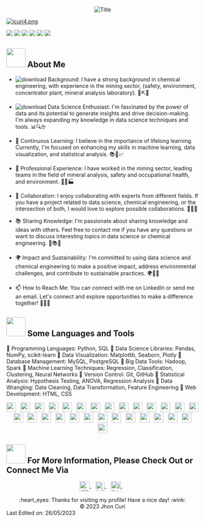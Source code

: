 <div align="center">
  <img src="https://readme-typing-svg.herokuapp.com?font=Architects+Daughter&color=%2338C2FF&size=50&center=true&vCenter=true&height=60&width=600&lines=Heyyy!+I'm+Jhon+Curi+%3C3;DS+is+me!!!;Welcome+to+my+profile!" alt="Title"></img>
</div>

[![jcuri4.png](https://i.postimg.cc/Twwyfm5y/jcuri4.png)](https://postimg.cc/SXBQGnrq)

![](https://img.shields.io/github/stars/pandao/editor.md.svg) ![](https://img.shields.io/github/forks/pandao/editor.md.svg) ![](https://img.shields.io/github/tag/pandao/editor.md.svg) ![](https://img.shields.io/github/release/pandao/editor.md.svg) ![](https://img.shields.io/github/issues/pandao/editor.md.svg) ![](https://img.shields.io/bower/v/editor.md.svg)

## <img src="https://raw.githubusercontent.com/nixin72/nixin72/master/wave.gif" width="50px" height="50px"></img> About Me

- ![download](https://github.com/jhoncuria/jhoncuria/assets/106255552/e4f9aeb2-f100-4402-b722-fa4fd8a39afb) Background: I have a strong background in chemical engineering, with experience in the mining sector, (safety, environment, concentrator plant, mineral analysis laboratory). 🚀⛏️🌿

- ![download](https://github.com/jhoncuria/jhoncuria/assets/106255552/5898d070-3c7c-41f7-9abb-c1f638a81961) Data Science Enthusiast: I'm fascinated by the power of data and its potential to generate insights and drive decision-making. I'm always expanding my knowledge in data science techniques and tools. 📊🔍🤓

- 🌱 Continuous Learning: I believe in the importance of lifelong learning. Currently, I'm focused on enhancing my skills in machine learning, data visualization, and statistical analysis. 📚🌱📈

- 💼 Professional Experience: I have worked in the mining sector, leading teams in the field of mineral analysis, safety and occupational health, and environment. 💪🔬🏭

- 🤝 Collaboration: I enjoy collaborating with experts from different fields. If you have a project related to data science, chemical engineering, or the intersection of both, I would love to explore possible collaborations. 👥💡🚀

- 📚 Sharing Knowledge: I'm passionate about sharing knowledge and ideas with others. Feel free to contact me if you have any questions or want to discuss interesting topics in data science or chemical engineering. 💬📚💡

- 🌍 Impact and Sustainability: I'm committed to using data science and chemical engineering to make a positive impact, address environmental challenges, and contribute to sustainable practices. 🌍🌿💡

- 📫 How to Reach Me: You can connect with me on LinkedIn or send me an email. Let's connect and explore opportunities to make a difference together! 📧🤝🌟

## <img src="https://media2.giphy.com/media/QssGEmpkyEOhBCb7e1/giphy.gif?cid=ecf05e47a0n3gi1bfqntqmob8g9aid1oyj2wr3ds3mg700bl&rid=giphy.gif" width="50px" height="50px"> Some Languages and Tools

🔹 Programming Languages: Python, SQL
🔹 Data Science Libraries: Pandas, NumPy, scikit-learn
🔹 Data Visualization: Matplotlib, Seaborn, Plotly
🔹 Database Management: MySQL, PostgreSQL
🔹 Big Data Tools: Hadoop, Spark
🔹 Machine Learning Techniques: Regression, Classification, Clustering, Neural Networks
🔹 Version Control: Git, GitHub
🔹 Statistical Analysis: Hypothesis Testing, ANOVA, Regression Analysis
🔹 Data Wrangling: Data Cleaning, Data Transformation, Feature Engineering
🔹 Web Development: HTML, CSS

<p align="center">
  <img src="https://img.shields.io/badge/Python-3776AB?style=for-the-badge&logo=python&logoColor=white" height="25">
  &nbsp;
  <img src="https://img.shields.io/badge/SQL-003B57?style=for-the-badge&logo=sql&logoColor=white" height="25">
  &nbsp;
  <img src="https://img.shields.io/badge/Pandas-150458?style=for-the-badge&logo=pandas&logoColor=white" height="25">
  &nbsp;
  <img src="https://img.shields.io/badge/NumPy-013243?style=for-the-badge&logo=numpy&logoColor=white" height="25">
  &nbsp;
  <img src="https://img.shields.io/badge/scikit--learn-F7931E?style=for-the-badge&logo=scikit-learn&logoColor=white" height="25">
  &nbsp;
  <img src="https://img.shields.io/badge/Matplotlib-3776AB?style=for-the-badge&logo=python&logoColor=white" height="25">
  &nbsp;
  <img src="https://img.shields.io/badge/Seaborn-3776AB?style=for-the-badge&logo=python&logoColor=white" height="25">
  &nbsp;
  <img src="https://img.shields.io/badge/Plotly-3D9970?style=for-the-badge&logo=plotly&logoColor=white" height="25">
  &nbsp;
  <img src="https://img.shields.io/badge/MySQL-4479A1?style=for-the-badge&logo=mysql&logoColor=white" height="25">
  &nbsp;
  <img src="https://img.shields.io/badge/PostgreSQL-336791?style=for-the-badge&logo=postgresql&logoColor=white" height="25">
  &nbsp;
  <img src="https://img.shields.io/badge/Hadoop-FF652C?style=for-the-badge&logo=hadoop&logoColor=white" height="25">
  &nbsp;
  <img src="https://img.shields.io/badge/Spark-E25A1C?style=for-the-badge&logo=apache-spark&logoColor=white" height="25">
  &nbsp;
  <img src="https://img.shields.io/badge/Regression-4285F4?style=for-the-badge&logo=google&logoColor=white" height="25">
  &nbsp;
  <img src="https://img.shields.io/badge/Classification-4285F4?style=for-the-badge&logo=google&logoColor=white" height="25">
  &nbsp;
  <img src="https://img.shields.io/badge/Clustering-4285F4?style=for-the-badge&logo=google&logoColor=white" height="25">
  &nbsp;
  <img src="https://img.shields.io/badge/Neural%20Networks-4285F4?style=for-the-badge&logo=google&logoColor=white" height="25">
  &nbsp;
  <img src="https://img.shields.io/badge/Git-F05032?style=for-the-badge&logo=git&logoColor=white" height="25">
  &nbsp;
  <img src="https://img.shields.io/badge/GitHub-181717?style=for-the-badge&logo=github&logoColor=white" height="25">
  &nbsp;
  <img src="https://img.shields.io/badge/Hypothesis%20Testing-FFCA28?style=for-the-badge&logo=google&logoColor=white" height="25">
  &nbsp;
  <img src="https://img.shields.io/badge/ANOVA-FFCA28?style=for-the-badge&logo=google&logoColor=white" height="25">
  &nbsp;
  <img src="https://img.shields.io/badge/Regression%20Analysis-FFCA28?style=for-the-badge&logo=google&logoColor=white" height="25">
  &nbsp;
  <img src="https://img.shields.io/badge/Data%20Cleaning-34D058?style=for-the-badge&logo=google&logoColor=white" height="25">
  &nbsp;
  <img src="https://img.shields.io/badge/Data%20Transformation-34D058?style=for-the-badge&logo=google&logoColor=white" height="25">
  &nbsp;
  <img src="https://img.shields.io/badge/Feature%20Engineering-34D058?style=for-the-badge&logo=google&logoColor=white" height="25">
  &nbsp;
  <img src="https://img.shields.io/badge/HTML-E34F26?style=for-the-badge&logo=html5&logoColor=white" height="25">
  &nbsp;
  <img src="https://img.shields.io/badge/CSS-1572B6?style=for-the-badge&logo=css3&logoColor=white" height="25">
  &nbsp;
  <img src="https://img.shields.io/badge/FastAPI-009688?style=for-the-badge&logo=fastapi&logoColor=white" height="25">
  &nbsp;
  <img src="https://img.shields.io/badge/Render-000000?style=for-the-badge&logo=render&logoColor=white" height="25">
</p>

## <img src='https://raw.githubusercontent.com/ShahriarShafin/ShahriarShafin/main/Assets/handshake.gif' width="50px" height="50px"> For More Information, Please Check Out or Connect Me Via

<p align="center">
  <a href="mailto:ejcuri@gmail.com">
    <img align="center" alt="ejcuri@gmail.com | Gmail" width="26px" src="https://raw.githubusercontent.com/jhoncuria/jhoncuria/main/assets/Gmail.svg" />
  </a> &nbsp;&nbsp;
  
  <a href="https://www.linkedin.com/in/edgar-jhon-curi-araujo-a1908159" target="_blank">
    <img align="center" alt="edgar-jhon-curi-araujo-a1908159 | LinkedIn" width="24px" src="https://raw.githubusercontent.com/jhoncuria/jhoncuria/main/assets/Linkedin.svg" />
  </a> &nbsp;&nbsp;
  
  <a href="https://github.com/jhoncuria" target="_blank">
    <img align="center" alt="jhoncuria | GitHub" width="26px" src="https://raw.githubusercontent.com/jhoncuria/jhoncuria/main/assets/github.png" />
  </a> &nbsp;&nbsp;
</p>


<div align="center">
  :heart_eyes: Thanks for visiting my profile! Have a nice day! :wink: <br/>
  &copy; 2023 Jhon Curi
</div>
Last Edited on: 26/05/2023








